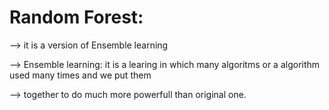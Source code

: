 # Random Forest: 

--> it is a version of Ensemble learning

--> Ensemble learning: it is a learing in which many algoritms or a algorithm used many times and we put them 

--> together to do much more powerfull than original one.

